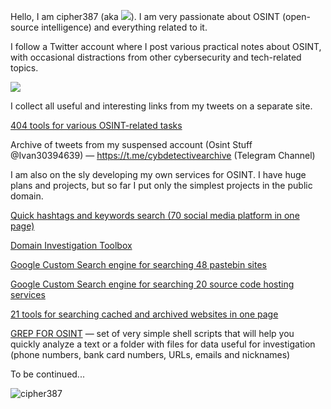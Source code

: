 
 
Hello, I am cipher387 (aka <a target="_blank" href="https://twitter.com/cyb_detective" title="My Twitter"><img src="https://img.shields.io/badge/-@cyb_detective-1ca0f1?style=flat-square&labelColor=1ca0f1&logo=twitter&logoColor=white&link=https://twitter.com/cyb_detective"></a>). I am very passionate about OSINT (open-source intelligence) and everything related to it.

I follow a Twitter account where I post various practical notes about OSINT, with occasional distractions from other cybersecurity and tech-related topics.


 <a target="_blank" href="https://twitter.com/cyb_detective" title="My Twitter"><img src="https://img.shields.io/badge/-@cyb_detective-1ca0f1?style=flat-square&labelColor=1ca0f1&logo=twitter&logoColor=white&link=https://twitter.com/cyb_detective"></a>


I collect all useful and interesting links from my tweets on a separate site. 

<a href="https://cipher387.github.io/osint_stuff_tool_collection/">404 tools for various OSINT-related tasks</a>


Archive of tweets from my suspensed account (Osint Stuff @Ivan30394639) — https://t.me/cybdetectivearchive (Telegram Channel)


I am also on the sly developing my own services for OSINT. I have huge plans and projects, but so far I put only the simplest projects in the public domain.


<a href="https://cipher387.github.io/hashtags_and_keywords_social_media_quick_search/">Quick hashtags and keywords search (70 social media platform in one page)</a>

<a href="https://cipher387.github.io/domain_investigation_toolbox/">Domain Investigation Toolbox</a>

<a href="https://cipher387.github.io/pastebinsearchengines/">Google Custom Search engine for searching 48 pastebin sites</a>

<a href="https://cipher387.github.io/code_repository_google_custom_search_engines/">Google Custom Search engine for searching 20 source code hosting services</a>

<a href="https://quickcacheandarchivesearch.onrender.com/">21 tools for searching cached and archived websites in one page</a>

<a href="https://github.com/cipher387/grep_for_osint">GREP FOR OSINT</a> — set of very simple shell scripts that will help you quickly analyze a text or a folder with files for data useful for investigation (phone numbers, bank card numbers, URLs, emails and nicknames)



To be continued...

<p align="left"> <img src="https://komarev.com/ghpvc/?username=cipher387" alt="cipher387" /> </p>



